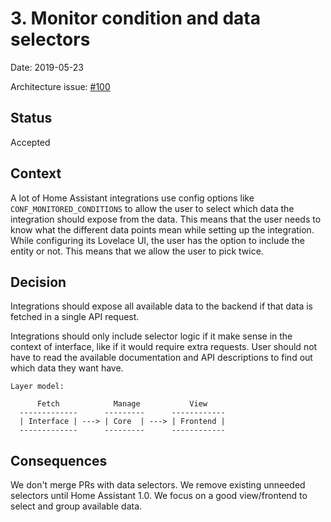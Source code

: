 # 3. Monitor condition and data selectors

Date: 2019-05-23

Architecture issue: [#100](https://github.com/home-assistant/architecture/issues/100)

## Status

Accepted

## Context

A lot of Home Assistant integrations use config options like `CONF_MONITORED_CONDITIONS` to allow the user to select which data the integration should expose from the data. This means that the user needs to know what the different data points mean while setting up the integration. While configuring its Lovelace UI, the user has the option to include the entity or not. This means that we allow the user to pick twice.

## Decision

Integrations should expose all available data to the backend if that data is fetched in a single API request.

Integrations should only include selector logic if it make sense in the context of interface, like if it would require extra requests. User should not have to read the available documentation and API descriptions to find out which data they want have.

```
Layer model:

      Fetch            Manage           View
  -------------      ---------      ------------
  | Interface | ---> | Core  | ---> | Frontend |
  -------------      ---------      ------------
```

## Consequences

We don't merge PRs with data selectors. We remove existing unneeded selectors until Home Assistant 1.0.
We focus on a good view/frontend to select and group available data.
